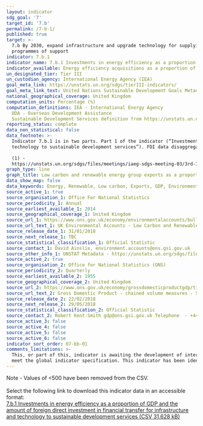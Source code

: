 ```yaml
---
layout: indicator
sdg_goal: '7'
target_id: '7.b'
permalink: /7-b-1/
published: true
target: >-
  7.b By 2030, expand infrastructure and upgrade technology for supplying modern and sustainable energy services for all in developing countries, in particular least developed countries, small island developing States and landlocked developing countries, in accordance with their respective
  programmes of support
indicator: 7.b.1
indicator_name: 7.b.1 Investments in energy efficiency as a proportion of GDP and the amount of foreign direct investment in financial transfer for infrastructure and technology to sustainable development services
indicator_available: Energy efficiency acquisitions as a proportion of GDP
un_designated_tier: Tier III
un_custodian_agency: International Energy Agency (IEA)
goal_meta_link: https://unstats.un.org/sdgs/tierIII-indicators/
goal_meta_link_text: United Nations Sustainable Development Goals Metadata (PDF 4.0 MB)
national_geographical_coverage: United Kingdom
computation_units: Percentage (%)
computation_definitions: IEA - International Energy Agency
  ODA - Overseas Development Assistance
  Sustainable Development Services definition from https://unstats.un.org/sdgs/files/meetings/iaeg-sdgs-meeting-03/3rd-IAEG-SDGs-presentation-SE4ALL--7.b.1.pdf
reporting_status: complete
data_non_statistical: false
data_footnote: >-
  Indicator 7.b.1 is in two parts. Part 1 of the indicator (“Investments in energy efficiency as a proportion of GDP...") is currently displaying, and we are in the process of sourcing Part 2 ("...the amount of foreign direct investment in financial transfer for infrastructure and
  technology to sustainable development services”). FDI data disaggregated by ‘sustainability development services’ (or similar) are not currently available, and UN Stat (1) recommend further 'reflections on definition' to inform data acquisition for this indicator.
  
  (1) -
  https://unstats.un.org/sdgs/files/meetings/iaeg-sdgs-meeting-03/3rd-IAEG-SDGs-presentation-SE4ALL--7.b.1.pdf
graph_type: line
graph_title: Low carbon and renewable energy group exports as a proportion of GDP
data_show_map: false
data_keywords: Energy, Renewable, Low carbon, Exports, GDP, Environmental Accounts, Environment, Sustainable Development
source_active_1: true
source_organisation_1: Office For National Statistics
source_periodicity_1: Annual
source_earliest_available_1: 2014
source_geographical_coverage_1: United Kingdom
source_url_1: https://www.ons.gov.uk/economy/environmentalaccounts/bulletins/finalestimates/2016
source_url_text_1: UK Environmental Accounts - Low Carbon and Renewable Energy Economy Survey - 2016 final estimates
source_release_date_1: 31/01/2018
source_next_release_1: TBC
source_statistical_classification_1: Official Statistic
source_contact_1: David Ainslie, environment.accounts@ons.gsi.gov.uk
source_other_info_1: UNSTAT Metadata - https://unstats.un.org/sdgs/files/meetings/iaeg-sdgs-meeting-03/3rd-IAEG-SDGs-presentation-SE4ALL--7.b.1.pdf
source_active_2: true
source_organisation_2: Office for National Statistics (ONS)
source_periodicity_2: Quarterly
source_earliest_available_2: 1955
source_geographical_coverage_2: United Kingdom
source_url_2: https://www.ons.gov.uk/economy/grossdomesticproductgdp/timeseries/abmi/pn2
source_url_text_2: Gross Domestic Product - chained volume measures - Seasonally adjusted £m
source_release_date_2: 22/02/2018
source_next_release_2: 29/05/2018
source_statistical_classification_2: Official Statistic 
source_contact_2: Robert Kent-Smith gdp@ons.gsi.gov.uk Telephone  - +44(0)1633 651618
source_active_3: false
source_active_4: false
source_active_5: false
source_active_6: false
indicator_sort_order: 07-bb-01
comments_limitations: >-
  This, or part of this, indicator is awaiting the development of internationally established methodology and standards (classified by the UN as tier 3). This indicator is being used as an approximation of the UN SDG Indicator. Where possible, we will work to identify or develop UK data to
  meet the global indicator specification. This indicator has been identified in collaboration with topic experts.
---
```

Note - Values of <500 have been removed from the CSV.<br><br>Select the following link to download this indicator data in an accessible format:<br>[7.b.1 Investments in energy efficiency as a proportion of GDP and the amount of foreign direct investment in financial transfer for infrastructure and technology to sustainable development services (CSV 31.628 kB)](https://sustainabledevelopment-uk.github.io/sdg-data/data/7-b-1.csv)